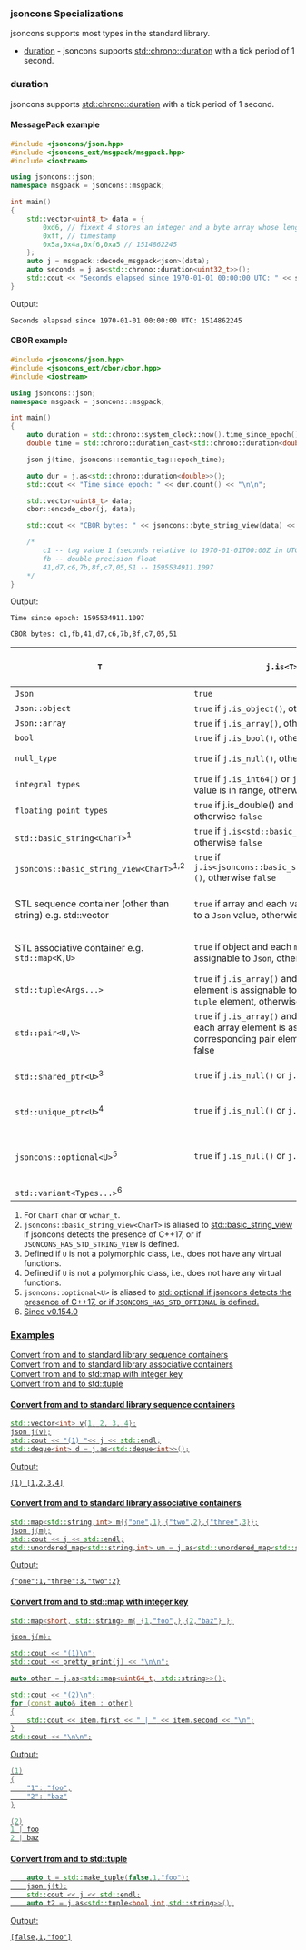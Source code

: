 ### jsoncons Specializations

jsoncons supports most types in the standard library.

* [duration](#duration) - jsoncons supports [std::chrono::duration](https://en.cppreference.com/w/cpp/chrono/duration)
with a tick period of 1 second.

### duration

jsoncons supports [std::chrono::duration](https://en.cppreference.com/w/cpp/chrono/duration)
with a tick period of 1 second.

#### MessagePack example

```c++
#include <jsoncons/json.hpp>
#include <jsoncons_ext/msgpack/msgpack.hpp>
#include <iostream>

using jsoncons::json;
namespace msgpack = jsoncons::msgpack;

int main()
{
    std::vector<uint8_t> data = {
        0xd6, // fixext 4 stores an integer and a byte array whose length is 4 bytes
        0xff, // timestamp
        0x5a,0x4a,0xf6,0xa5 // 1514862245
    };
    auto j = msgpack::decode_msgpack<json>(data);
    auto seconds = j.as<std::chrono::duration<uint32_t>>();
    std::cout << "Seconds elapsed since 1970-01-01 00:00:00 UTC: " << seconds.count() << "\n";
}
```
Output:
```
Seconds elapsed since 1970-01-01 00:00:00 UTC: 1514862245
```

#### CBOR example

```c++
#include <jsoncons/json.hpp>
#include <jsoncons_ext/cbor/cbor.hpp>
#include <iostream>

using jsoncons::json;
namespace msgpack = jsoncons::msgpack;

int main()
{
    auto duration = std::chrono::system_clock::now().time_since_epoch();
    double time = std::chrono::duration_cast<std::chrono::duration<double>>(duration).count();

    json j(time, jsoncons::semantic_tag::epoch_time);

    auto dur = j.as<std::chrono::duration<double>>();
    std::cout << "Time since epoch: " << dur.count() << "\n\n";

    std::vector<uint8_t> data;
    cbor::encode_cbor(j, data);

    std::cout << "CBOR bytes: " << jsoncons::byte_string_view(data) << "\n\n";

    /*
        c1 -- tag value 1 (seconds relative to 1970-01-01T00:00Z in UTC time) 
        fb -- double precision float
        41,d7,c6,7b,8f,c7,05,51 -- 1595534911.1097 
    */
}
```
Output:
```
Time since epoch: 1595534911.1097

CBOR bytes: c1,fb,41,d7,c6,7b,8f,c7,05,51
```

`T`|`j.is<T>()`|`j.as<T>()`|j is assignable from `T`
--------|-----------|--------------|---
`Json`|`true`|self|<em>&#x2713;</em>
`Json::object`|`true` if `j.is_object()`, otherwise `false`|Compile-time error|<em>&#x2713;</em>
`Json::array`|`true` if `j.is_array()`, otherwise `false`|Compile-time error|<em>&#x2713;</em>
`bool`|`true` if `j.is_bool()`, otherwise `false`|as `bool`|<em>&#x2713;</em>
`null_type`|`true` if `j.is_null()`, otherwise `false`|`null_type()` value if j.is_null(), otherwise throws|<em>&#x2713;</em>
`integral types`|`true` if `j.is_int64()` or `j.is_uint64()` and value is in range, otherwise `false`|j numeric value cast to `T`|<em>&#x2713;</em>
`floating point types`|`true` if j.is_double() and value is in range, otherwise `false`|j numeric value cast to `T`|<em>&#x2713;</em>
`std::basic_string<CharT>`<sup>1</sup>|`true` if `j.is<std::basic_string<CharT>>()`, otherwise `false`|j.as<std::basic_string<CharT>>|<em>&#x2713;</em>
`jsoncons::basic_string_view<CharT>`<sup>1</sup><sup>,2</sup>|`true` if `j.is<jsoncons::basic_string_view<CharT>>()`, otherwise `false`|j.as<std::basic_string_view<CharT>>|<em>&#x2713;</em>
STL sequence container (other than string) e.g. std::vector|`true` if array and each value is assignable to a `Json` value, otherwise `false`|if array and each value is convertible to `value_type`, as container, otherwise throws|<em>&#x2713;</em>
STL associative container e.g. `std::map<K,U>`|`true` if object and each `mapped_type` is assignable to `Json`, otherwise `false`|if object and each member value is convertible to `mapped_type`, as container|<em>&#x2713;</em>
`std::tuple<Args...>`|`true` if `j.is_array()` and each array element is assignable to the corresponding `tuple` element, otherwise false|tuple with array elements converted to tuple elements|<em>&#x2713;</em>
`std::pair<U,V>`|`true` if `j.is_array()` and `j.size()==2` and each array element is assignable to the corresponding pair element, otherwise false|pair with array elements converted to pair elements|<em>&#x2713;</em>
`std::shared_ptr<U>`<sup>3</sup>|`true` if `j.is_null()` or `j.is<U>()`|Empty shared_ptr if `j.is_null()`, otherwise `make_shared(j.as<U>())`|<em>&#x2713;</em>
`std::unique_ptr<U>`<sup>4</sup>|`true` if `j.is_null()` or `j.is<U>()`|Empty unique_ptr if `j.is_null()`, otherwise `make_unique(j.as<U>())`|<em>&#x2713;</em>
`jsoncons::optional<U>`<sup>5</sup>|`true` if `j.is_null()` or `j.is<U>()`|Empty `jsoncons::optional<U>` if `j.is_null()`, otherwise `jsoncons::optional<U>(j.as<U>())`|<em>&#x2713;</em>
`std::variant<Types...>`<sup>6</sup>|&nbsp;|<em>&#x2713;</em>
  
1. For `CharT` `char` or `wchar_t`.
2. `jsoncons::basic_string_view<CharT>` is aliased to [std::basic_string_view<CharT>](https://en.cppreference.com/w/cpp/utility/optional) if 
jsoncons detects the presence of C++17, or if `JSONCONS_HAS_STD_STRING_VIEW` is defined.  
3. Defined if `U` is not a polymorphic class, i.e., does not have any virtual functions.  
4. Defined if `U` is not a polymorphic class, i.e., does not have any virtual functions.   
5. `jsoncons::optional<U>` is aliased to [std::optional<U>](https://en.cppreference.com/w/cpp/utility/optional) if 
jsoncons detects the presence of C++17, or if `JSONCONS_HAS_STD_OPTIONAL` is defined.
6. Since v0.154.0  

### Examples

[Convert from and to standard library sequence containers](#A1)  
[Convert from and to standard library associative containers](#A2)  
[Convert from and to std::map with integer key](#A3)  
[Convert from and to std::tuple](#A4)  

<div id="A1"/> 

#### Convert from and to standard library sequence containers

```c++
std::vector<int> v{1, 2, 3, 4};
json j(v);
std::cout << "(1) "<< j << std::endl;
std::deque<int> d = j.as<std::deque<int>>();
```
Output:
```
(1) [1,2,3,4]
```

<div id="A2"/> 

#### Convert from and to standard library associative containers

```c++
std::map<std::string,int> m{{"one",1},{"two",2},{"three",3}};
json j(m);
std::cout << j << std::endl;
std::unordered_map<std::string,int> um = j.as<std::unordered_map<std::string,int>>();
```
Output:
```
{"one":1,"three":3,"two":2}
```

<div id="A3"/> 

#### Convert from and to std::map with integer key

```c++
std::map<short, std::string> m{ {1,"foo",},{2,"baz"} };

json j{m};

std::cout << "(1)\n";
std::cout << pretty_print(j) << "\n\n";

auto other = j.as<std::map<uint64_t, std::string>>();

std::cout << "(2)\n";
for (const auto& item : other)
{
    std::cout << item.first << " | " << item.second << "\n";
}
std::cout << "\n\n";
```
Output:

```c++
(1)
{
    "1": "foo",
    "2": "baz"
}

(2)
1 | foo
2 | baz
```

<div id="A4"/> 

#### Convert from and to std::tuple

```c++
    auto t = std::make_tuple(false,1,"foo");
    json j(t);
    std::cout << j << std::endl;
    auto t2 = j.as<std::tuple<bool,int,std::string>>();
```
Output:
```
[false,1,"foo"]
```


